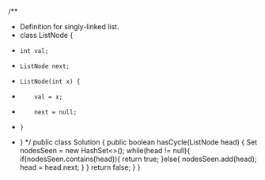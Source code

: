 /**
 * Definition for singly-linked list.
 * class ListNode {
 *     int val;
 *     ListNode next;
 *     ListNode(int x) {
 *         val = x;
 *         next = null;
 *     }
 * }
 */
public class Solution {
    public boolean hasCycle(ListNode head) {
        Set<ListNode> nodesSeen = new HashSet<>();
        while(head != null){
            if(nodesSeen.contains(head)){
                return true;
            }else{
                nodesSeen.add(head);
                head = head.next;
            }
        }
        return false;
    }
}